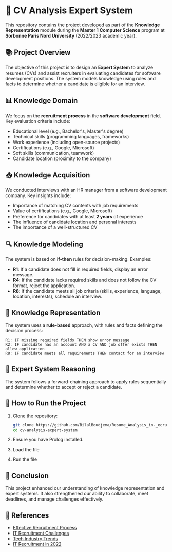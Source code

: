 # 📄 CV Analysis Expert System

This repository contains the project developed as part of the **Knowledge Representation** module during the **Master 1 Computer Science** program at **Sorbonne Paris Nord University** (2022/2023 academic year).

## 📚 Project Overview
The objective of this project is to design an **Expert System** to analyze resumes (CVs) and assist recruiters in evaluating candidates for software development positions. The system models knowledge using rules and facts to determine whether a candidate is eligible for an interview.


## 📊 Knowledge Domain
We focus on the **recruitment process** in the **software development** field. Key evaluation criteria include:

- Educational level (e.g., Bachelor's, Master's degree)
- Technical skills (programming languages, frameworks)
- Work experience (including open-source projects)
- Certifications (e.g., Google, Microsoft)
- Soft skills (communication, teamwork)
- Candidate location (proximity to the company)

## 📥 Knowledge Acquisition
We conducted interviews with an HR manager from a software development company. Key insights include:

- Importance of matching CV contents with job requirements
- Value of certifications (e.g., Google, Microsoft)
- Preference for candidates with at least **2 years** of experience
- The influence of candidate location and personal interests
- The importance of a well-structured CV

## 🔍 Knowledge Modeling
The system is based on **if-then** rules for decision-making. Examples:

- **R1**: If a candidate does not fill in required fields, display an error message.
- **R4**: If the candidate lacks required skills and does not follow the CV format, reject the application.
- **R8**: If the candidate meets all job criteria (skills, experience, language, location, interests), schedule an interview.

## 📐 Knowledge Representation
The system uses a **rule-based** approach, with rules and facts defining the decision process:

```plaintext
R1: IF missing required fields THEN show error message
R2: IF candidate has an account AND a CV AND job offer exists THEN allow application
R8: IF candidate meets all requirements THEN contact for an interview
```

## 🧠 Expert System Reasoning
The system follows a forward-chaining approach to apply rules sequentially and determine whether to accept or reject a candidate.

## 📌 How to Run the Project
1. Clone the repository:
   ```bash
   git clone https://github.com/BilalBoudjema/Resume_Analysis_in-_ecruitment
   cd cv-analysis-expert-system
   ```

2. Ensure you have Prolog installed.
3. Load the file
4. Run the file 
 

## 📝 Conclusion
This project enhanced our understanding of knowledge representation and expert systems. It also strengthened our ability to collaborate, meet deadlines, and manage challenges effectively.

## 📖 References
- [Effective Recruitment Process](http://bit.ly/3SkVZpw)
- [IT Recruitment Challenges](http://bit.ly/3So8FMk)
- [Tech Industry Trends](http://bit.ly/3EvuNyH)
- [IT Recruitment in 2022](http://bit.ly/3XV8wRI)


